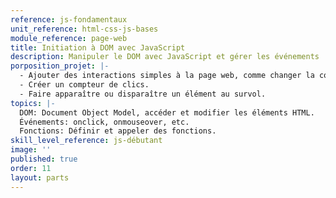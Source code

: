 ```yaml
---
reference: js-fondamentaux
unit_reference: html-css-js-bases
module_reference: page-web
title: Initiation à DOM avec JavaScript
description: Manipuler le DOM avec JavaScript et gérer les événements
porposition_projet: |-
  - Ajouter des interactions simples à la page web, comme changer la couleur du texte au clic d'un bouton
  - Créer un compteur de clics.
  - Faire apparaître ou disparaître un élément au survol.
topics: |-
  DOM: Document Object Model, accéder et modifier les éléments HTML.
  Événements: onclick, onmouseover, etc.
  Fonctions: Définir et appeler des fonctions.
skill_level_reference: js-débutant
image: ''
published: true
order: 11
layout: parts
---
```

